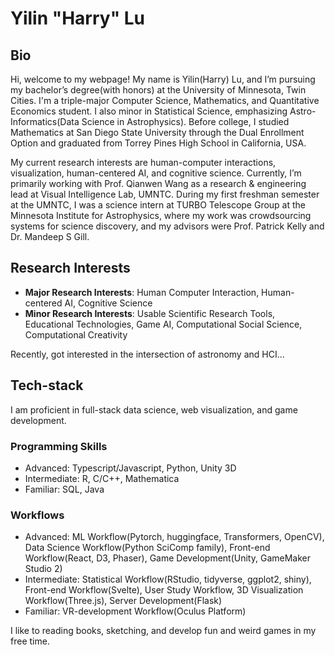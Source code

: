 # Yilin "Harry" Lu

## Bio

Hi, welcome to my webpage! My name is Yilin(Harry) Lu, and I’m pursuing my bachelor’s degree(with honors) at the University of Minnesota, Twin Cities. I'm a triple-major Computer Science, Mathematics, and Quantitative Economics student. I also minor in Statistical Science, emphasizing Astro-Informatics(Data Science in Astrophysics). Before college, I studied Mathematics at San Diego State University through the Dual Enrollment Option and graduated from Torrey Pines High School in California, USA. 

My current research interests are human-computer interactions, visualization, human-centered AI, and cognitive science. Currently, I’m primarily working with Prof. Qianwen Wang as a research & engineering lead at Visual Intelligence Lab, UMNTC. During my first freshman semester at the UMNTC, I was a science intern at TURBO Telescope Group at the Minnesota Institute for Astrophysics, where my work was crowdsourcing systems for science discovery, and my advisors were Prof. Patrick Kelly and Dr. Mandeep S Gill.

## Research Interests

- **Major Research Interests**: Human Computer Interaction, Human-centered AI, Cognitive Science
- **Minor Research Interests**: Usable Scientific Research Tools, Educational Technologies, Game AI, Computational Social Science, Computational Creativity

Recently,  got interested in the intersection of astronomy and HCI...

## Tech-stack

I am proficient in full-stack data science, web visualization, and game development. 

### Programming Skills

- Advanced: Typescript/Javascript, Python, Unity 3D
- Intermediate: R, C/C++, Mathematica
- Familiar: SQL, Java

### Workflows

- Advanced: ML Workflow(Pytorch, huggingface, Transformers, OpenCV), Data Science Workflow(Python SciComp family), Front-end Workflow(React, D3, Phaser), Game Development(Unity, GameMaker Studio 2)
- Intermediate: Statistical Workflow(RStudio, tidyverse, ggplot2, shiny), Front-end Workflow(Svelte), User Study Workflow, 3D Visualization Workflow(Three.js), Server Development(Flask)
- Familiar: VR-development Workflow(Oculus Platform)

I like to reading books, sketching, and develop fun and weird games in my free time. 
